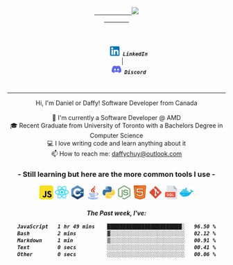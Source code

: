<div align="center">
	<code>
		<a href="https://git.io/typing-svg">
			<img src="https://readme-typing-svg.herokuapp.com?size=26&duration=4000&center=true&vCenter=true&width=500&lines=Hi%2C+this+is+daffy!" />
		</a>
	</code>
</div>

<h5 align="center">
	<code>
   		<a style="text-decoration: none;" href="https://www.linkedin.com/in/daffychuy/" title="LinkedIn Profile"><img width="22" src="images/linkedin.png"/> LinkedIn</a>
	</code>
	│
	<code>
		<a style="text-decoration: none;" href="https://discordapp.com/users/161907418979106817" title="Stack Overflow Profile"><img width="22" src="images/discord.png"/> Discord</a>
	</code>
</h5>

<hr>

<p align="center">
	Hi, I'm Daniel or Daffy! Software Developer from Canada
	<br>
	<br>
	💼 I'm currently a Software Developer @ AMD
	<br>
	🎓 Recent Graduate from University of Toronto with a Bachelors Degree in Computer Science
	<br>
	💻 I love writing code and learn anything about it
	<br>
	📫 How to reach me: <a href="mailto: daffychuy@outlook.com">daffychuy@outlook.com</a>
</p>


<h3 align="center" style="">
- Still learning but here are the more common tools I use - 
</h3>
<p align="center">
	<code><img height="32" width="32" src="./images/javascript.svg" /></code>
	<code><img height="32" width="32" src="./images/reactjs.svg" /></code>
	<code><img height="32" width="32" src="./images/c-plusplus.svg" /></code>
	<code><img height="32" width="32" src="./images/java.svg" /></code>
	<code><img height="32" width="32" src="./images/python.svg" /></code>
	<code><img height="32" width="32" src="./images/node.svg" /></code>
	<code><img height="32" width="32" src="./images/html.svg" /></code>
	<code><img height="32" width="32" src="./images/git.svg" /></code>
	<code><img height="32" width="32" src="./images/sql.svg" /></code>
	<code><img height="32" width="32" src="./images/docker.svg" /></code>
</p>

<h5 align="center">	
	The Past week, I've:
<!--START_SECTION:waka-->

```text
JavaScript   1 hr 49 mins    ████████████████████████░   96.50 %
Bash         2 mins          ▓░░░░░░░░░░░░░░░░░░░░░░░░   02.12 %
Markdown     1 min           ▒░░░░░░░░░░░░░░░░░░░░░░░░   00.91 %
Text         0 secs          ░░░░░░░░░░░░░░░░░░░░░░░░░   00.41 %
Other        0 secs          ░░░░░░░░░░░░░░░░░░░░░░░░░   00.06 %
```

<!--END_SECTION:waka-->
</h5>
